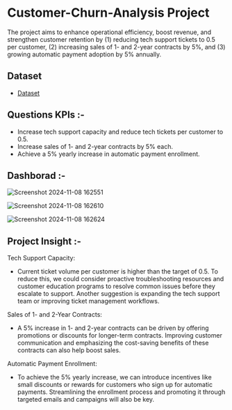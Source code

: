 # Customer-Churn-Analysis Project

The project aims to enhance operational efficiency, boost revenue, and strengthen customer retention by (1) reducing tech support tickets to 0.5 per customer, (2) increasing sales of 1- and 2-year contracts by 5%, and (3) growing automatic payment adoption by 5% annually.

## Dataset
- <a href= "https://github.com/Tejaschaudhari0/Tejaschaudhari0_Customer-Churn-Analysis/blob/main/02%20Churn-Dataset.xlsx">Dataset</a>

## Questions KPIs :-

- Increase tech support capacity and reduce tech tickets per customer to 0.5.
- Increase sales of 1- and 2-year contracts by 5% each.
- Achieve a 5% yearly increase in automatic payment enrollment.

## Dashborad :-
![Screenshot 2024-11-08 162551](https://github.com/user-attachments/assets/7c0ca0a1-be9e-4492-b064-fda25578d665)


![Screenshot 2024-11-08 162610](https://github.com/user-attachments/assets/fb0b8c45-2e11-4bb4-866e-8088e3944bf9)


![Screenshot 2024-11-08 162624](https://github.com/user-attachments/assets/042ee120-1b0e-4dde-a5ab-90482ae5d24e)


## Project Insight :-

Tech Support Capacity:

- Current ticket volume per customer is higher than the target of 0.5. To reduce this, we could consider proactive troubleshooting resources and customer education programs to resolve common issues before they escalate to support.
Another suggestion is expanding the tech support team or improving ticket management workflows.

Sales of 1- and 2-Year Contracts:

- A 5% increase in 1- and 2-year contracts can be driven by offering promotions or discounts for longer-term contracts.
Improving customer communication and emphasizing the cost-saving benefits of these contracts can also help boost sales.

Automatic Payment Enrollment:

- To achieve the 5% yearly increase, we can introduce incentives like small discounts or rewards for customers who sign up for automatic payments.
Streamlining the enrollment process and promoting it through targeted emails and campaigns will also be key.
